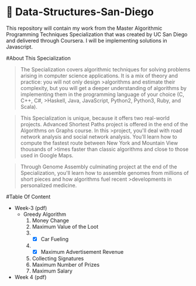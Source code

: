 # :rocket: Data-Structures-San-Diego

This repository will contain my work from the Master Algorithmic Programming Techniques Specialization that was created by UC San Diego and delivered through Coursera. I will be implementing solutions in Javascript.

#About This Specialization
>The Specialization covers algorithmic techniques for solving problems arising in computer science applications. It is a mix of theory and practice: you will not only design >algorithms and estimate their complexity, but you will get a deeper understanding of algorithms by implementing them in the programming language of your choice (C, C++, C#, >Haskell, Java, JavaScript, Python2, Python3, Ruby, and Scala).

>This Specialization is unique, because it offers two real-world projects. Advanced Shortest Paths project is offered in the end of the Algorithms on Graphs course. In this >project, you'll deal with road network analysis and social network analysis. You'll learn how to compute the fastest route between New York and Mountain View thousands of >times faster than classic algorithms and close to those used in Google Maps.

>Through Genome Assembly culminating project at the end of the Specialization, you'll learn how to assemble genomes from millions of short pieces and how algorithms fuel recent >developments in personalized medicine.

#Table Of Content
* Week-3 (pdf)
  * Greedy Algorithm
    1. Money Change
    2. Maximum Value of the Loot
    3. - [x] Car Fueling  
    4. - [x] Maximum Advertisement Revenue
    5. Collecting Signatures
    6. Maximum Number of Prizes
    7. Maximum Salary
* Week 4 (pdf)
    
    
    
